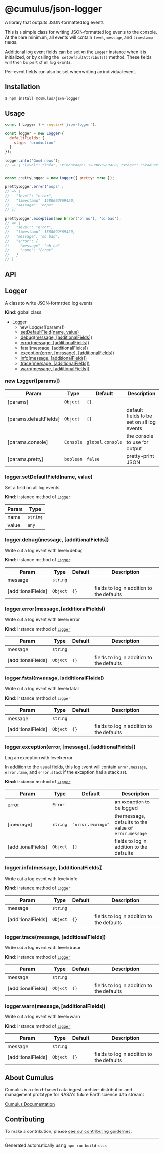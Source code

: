 # @cumulus/json-logger

A library that outputs JSON-formatted log events

This is a simple class for writing JSON-formatted log events to the console. At the bare
minimum, all events will contain `level`, `message`, and `timestamp` fields.

Additional log event fields can be set on the `Logger` instance when it is initialized,
or by calling the `.setDefaultAttribute()` method. These fields will then be part of all log events.

Per-event fields can also be set when writing an individual event.

## Installation

```sh
$ npm install @cumulus/json-logger
```

## Usage

```js
const { Logger } = require('json-logger');

const logger = new Logger({
  defaultFields: {
    stage: 'production'
  }
});

logger.info('Good news');
// => { "level": "info", "timestamp": 1588092969420, "stage": "production", "message": "Good news" }


const prettyLogger = new Logger({ pretty: true });

prettyLogger.error('oops');
// => {
//   "level": "error",
//   "timestamp": 1588092969420,
//   "message": "oops"
// };

prettyLogger.exception(new Error('oh no'), 'so bad');
// => {
//   "level": "error",
//   "timestamp": 1588092969420,
//   "message": "so bad",
//   "error": {
//     "message": "oh no",
//     "name": "Error"
//   }
// }
```

## API

<a name="Logger"></a>

## Logger
A class to write JSON-formatted log events

**Kind**: global class  

* [Logger](#Logger)
    * [new Logger([params])](#new_Logger_new)
    * [.setDefaultField(name, value)](#Logger+setDefaultField)
    * [.debug(message, [additionalFields])](#Logger+debug)
    * [.error(message, [additionalFields])](#Logger+error)
    * [.fatal(message, [additionalFields])](#Logger+fatal)
    * [.exception(error, [message], [additionalFields])](#Logger+exception)
    * [.info(message, [additionalFields])](#Logger+info)
    * [.trace(message, [additionalFields])](#Logger+trace)
    * [.warn(message, [additionalFields])](#Logger+warn)

<a name="new_Logger_new"></a>

### new Logger([params])

| Param | Type | Default | Description |
| --- | --- | --- | --- |
| [params] | <code>Object</code> | <code>{}</code> |  |
| [params.defaultFields] | <code>Object</code> | <code>{}</code> | default fields to be set on all log events |
| [params.console] | <code>Console</code> | <code>global.console</code> | the console to use for output |
| [params.pretty] | <code>boolean</code> | <code>false</code> | pretty-print JSON |

<a name="Logger+setDefaultField"></a>

### logger.setDefaultField(name, value)
Set a field on all log events

**Kind**: instance method of [<code>Logger</code>](#Logger)  

| Param | Type |
| --- | --- |
| name | <code>string</code> | 
| value | <code>any</code> | 

<a name="Logger+debug"></a>

### logger.debug(message, [additionalFields])
Write out a log event with level=debug

**Kind**: instance method of [<code>Logger</code>](#Logger)  

| Param | Type | Default | Description |
| --- | --- | --- | --- |
| message | <code>string</code> |  |  |
| [additionalFields] | <code>Object</code> | <code>{}</code> | fields to log in addition to the defaults |

<a name="Logger+error"></a>

### logger.error(message, [additionalFields])
Write out a log event with level=error

**Kind**: instance method of [<code>Logger</code>](#Logger)  

| Param | Type | Default | Description |
| --- | --- | --- | --- |
| message | <code>string</code> |  |  |
| [additionalFields] | <code>Object</code> | <code>{}</code> | fields to log in addition to the defaults |

<a name="Logger+fatal"></a>

### logger.fatal(message, [additionalFields])
Write out a log event with level=fatal

**Kind**: instance method of [<code>Logger</code>](#Logger)  

| Param | Type | Default | Description |
| --- | --- | --- | --- |
| message | <code>string</code> |  |  |
| [additionalFields] | <code>Object</code> | <code>{}</code> | fields to log in addition to the defaults |

<a name="Logger+exception"></a>

### logger.exception(error, [message], [additionalFields])
Log an exception with level=error

In addition to the usual fields, this log event will contain `error.message`, `error.name`, and
`error.stack` if the exception had a stack set.

**Kind**: instance method of [<code>Logger</code>](#Logger)  

| Param | Type | Default | Description |
| --- | --- | --- | --- |
| error | <code>Error</code> |  | an exception to be logged |
| [message] | <code>string</code> | <code>&quot;error.message&quot;</code> | the message, defaults to the value of `error.message` |
| [additionalFields] | <code>Object</code> | <code>{}</code> | fields to log in addition to the defaults |

<a name="Logger+info"></a>

### logger.info(message, [additionalFields])
Write out a log event with level=info

**Kind**: instance method of [<code>Logger</code>](#Logger)  

| Param | Type | Default | Description |
| --- | --- | --- | --- |
| message | <code>string</code> |  |  |
| [additionalFields] | <code>Object</code> | <code>{}</code> | fields to log in addition to the defaults |

<a name="Logger+trace"></a>

### logger.trace(message, [additionalFields])
Write out a log event with level=trace

**Kind**: instance method of [<code>Logger</code>](#Logger)  

| Param | Type | Default | Description |
| --- | --- | --- | --- |
| message | <code>string</code> |  |  |
| [additionalFields] | <code>Object</code> | <code>{}</code> | fields to log in addition to the defaults |

<a name="Logger+warn"></a>

### logger.warn(message, [additionalFields])
Write out a log event with level=warn

**Kind**: instance method of [<code>Logger</code>](#Logger)  

| Param | Type | Default | Description |
| --- | --- | --- | --- |
| message | <code>string</code> |  |  |
| [additionalFields] | <code>Object</code> | <code>{}</code> | fields to log in addition to the defaults |


## About Cumulus

Cumulus is a cloud-based data ingest, archive, distribution and management
prototype for NASA's future Earth science data streams.

[Cumulus Documentation](https://nasa.github.io/cumulus)

## Contributing

To make a contribution, please [see our contributing guidelines](https://github.com/nasa/cumulus/blob/master/CONTRIBUTING.md).

---
Generated automatically using `npm run build-docs`
